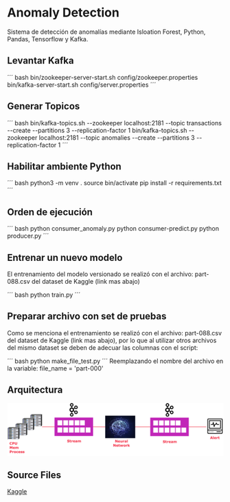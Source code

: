 # Anomaly Detection

Sistema de detección de anomalías mediante Isloation Forest, Python, Pandas, Tensorflow y Kafka.

## Levantar Kafka  

´´´ bash
bin/zookeeper-server-start.sh config/zookeeper.properties
bin/kafka-server-start.sh config/server.properties
´´´

## Generar Topicos

´´´ bash
bin/kafka-topics.sh --zookeeper localhost:2181 --topic transactions --create --partitions 3 --replication-factor 1
bin/kafka-topics.sh --zookeeper localhost:2181 --topic anomalies --create --partitions 3 --replication-factor 1
´´´

## Habilitar ambiente Python

´´´ bash
python3 -m venv .
source bin/activate
pip install -r requirements.txt
´´´

## Orden de ejecución

´´´ bash
python consumer_anomaly.py
python consumer-predict.py
python producer.py
´´´

## Entrenar un nuevo modelo

El entrenamiento del modelo versionado se realizó con el archivo: part-088.csv del dataset de Kaggle (link mas abajo)

´´´ bash
python train.py
´´´

## Preparar archivo con set de pruebas

Como se menciona el entrenamiento se realizó con el archivo: part-088.csv del dataset de Kaggle (link mas abajo), por lo que al utilizar otros archivos del mismo dataset se deben de adecuar las columnas con el script:

´´´ bash
python make_file_test.py
´´´
Reemplazando el nombre del archivo en la variable: file_name = 'part-000'  

## Arquitectura

![Arquitectura](img/Arquitectura.png)

## Source Files

[Kaggle](https://www.kaggle.com/anomalydetectionml/features)  
